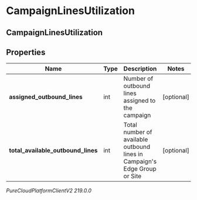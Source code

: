# CampaignLinesUtilization

## CampaignLinesUtilization

## Properties

|Name | Type | Description | Notes|
|------------ | ------------- | ------------- | -------------|
| **assigned_outbound_lines** | int | Number of outbound lines assigned to the campaign | [optional] |
| **total_available_outbound_lines** | int | Total number of available outbound lines in Campaign&#39;s Edge Group or Site | [optional] |



_PureCloudPlatformClientV2 219.0.0_
